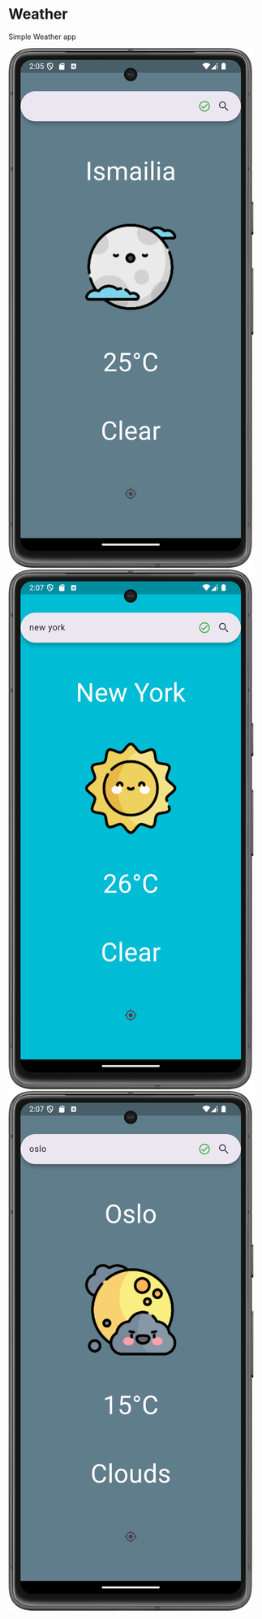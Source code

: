 # Weather

Simple Weather app

<img alt="1.png" src="Screenshots%2F1.png"/><img alt="2.png" src="Screenshots%2F2.png"/><img alt="3.png" src="Screenshots%2F3.png"/>

